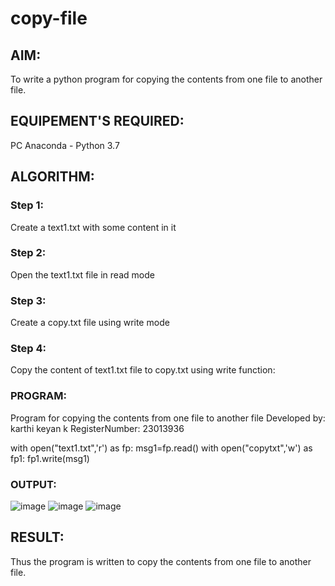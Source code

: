 # copy-file
## AIM:
To write a python program for copying the contents from one file to another file.
## EQUIPEMENT'S REQUIRED: 
PC
Anaconda - Python 3.7
## ALGORITHM: 
### Step 1:
Create a text1.txt with some content in it

### Step 2:
Open the text1.txt file in read mode
 
### Step 3:
Create a copy.txt file using write mode

### Step 4: 
Copy the content of text1.txt file to copy.txt using write function:

### PROGRAM:
Program for copying the contents from one file to another file
Developed by: karthi keyan k
RegisterNumber: 23013936

with open("text1.txt",'r') as fp:
    msg1=fp.read()
with open("copytxt",'w') as fp1:
    fp1.write(msg1)

### OUTPUT:
![image](https://github.com/Karthi051/copy-file/assets/148327224/c6a64f67-1625-45f8-af64-7c203adf073e)
![image](https://github.com/Karthi051/copy-file/assets/148327224/da86f040-04d0-4ab0-b94a-686dbbc9a7ea)
![image](https://github.com/Karthi051/copy-file/assets/148327224/ef3bba88-0f97-4cfd-befb-d5e2018d3255)







## RESULT:
Thus the program is written to copy the contents from one file to another file.
